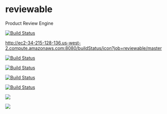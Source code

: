 # reviewable
Product Review Engine

[![Build Status](http://ec2-34-215-128-136.us-west-2.compute.amazonaws.com:8080/job/reviewable/master/badge/icon)](http://ec2-34-215-128-136.us-west-2.compute.amazonaws.com:8080/job/reviewable/master)

http://ec2-34-215-128-136.us-west-2.compute.amazonaws.com:8080/buildStatus/icon?job=reviewable/master

[![Build Status](http://ec2-34-215-128-136.us-west-2.compute.amazonaws.com:8080/job/reviewable/job/master/badge/icon)](http://ec2-34-215-128-136.us-west-2.compute.amazonaws.com:8080/job/reviewable/job/master/)

[![Build Status](http://ec2-34-215-128-136.us-west-2.compute.amazonaws.com:8080/buildStatus/icon?job=reviewable/master)](http://ec2-34-215-128-136.us-west-2.compute.amazonaws.com:8080/job/reviewable/job/master/)


[![Build Status](http://ec2-34-215-128-136.us-west-2.compute.amazonaws.com:8080/job/reviewable/master/badge/icon)](http://ec2-34-215-128-136.us-west-2.compute.amazonaws.com:8080/job/reviewable/master)


[![Build Status](http://ec2-34-215-128-136.us-west-2.compute.amazonaws.com:8080/buildStatus/icon?job=reviewable/master)](http://ec2-34-215-128-136.us-west-2.compute.amazonaws.com:8080/job/reviewable/master)

<a href='http://ec2-34-215-128-136.us-west-2.compute.amazonaws.com:8080/job/reviewable/job/master/'><img src='http://ec2-34-215-128-136.us-west-2.compute.amazonaws.com:8080/job/reviewable/job/master/badge/icon'></a>

<a href='http://ec2-34-215-128-136.us-west-2.compute.amazonaws.com:8080/job/reviewable/job/master/'><img src='http://ec2-34-215-128-136.us-west-2.compute.amazonaws.com:8080/buildStatus/icon?job=reviewable/master'></a>

